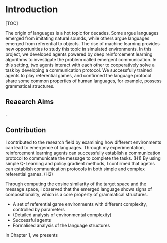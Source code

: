 # Introduction

[TOC]

The origin of languages is a hot topic for decades. Some argue languages emerged from imitating natural sounds, while others argue languages emerged from referential to objects. The rise of machine learning provides new opportunities to study this topic in simulated environments. In this project, we developed agents powered by deep reinforcement learning algorithms to investigate the problem called emergent communication. In this setting, two agents interact with each other to cooperatively solve a task by developing a communication protocol. We successfully trained agents to play referential games, and confirmed the language protocol share some common properties of human languages, for example, possess grammatical structures.

## Reaearch Aims

.

## Contribution

I contributed to the research field by examining how different environments can lead to emergence of languages. Through my experimentation, reinforcement learning agents can successfully establish a communication protocol to communicate the message to complete the tasks. (H1) By using simple Q-Learning and policy gradient methods, I confirmed that agetns can establish communication protocols in both simple and complex referential games. (H2)

Through computing the cosine similarity of the target space and the message space, I observed that the emerged language shows signs of compositionality, which is a core property of grammatical structures. 

- A set of referential game environments with different complexity, controlled by parameters
- (Detailed analysis of environmental complexity)
- Successful agents
- Formalised analysis of the language structures

In Chapter 1, we presents


